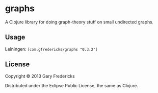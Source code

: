 # graphs

A Clojure library for doing graph-theory stuff on small undirected
graphs.

## Usage

Leiningen: `[com.gfredericks/graphs "0.3.2"]`

## License

Copyright © 2013 Gary Fredericks

Distributed under the Eclipse Public License, the same as Clojure.
